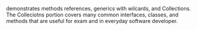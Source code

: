 demonstrates methods references, generics with wilcards, and Collections.
The Colleciotns portion covers many common interfaces, classes, and methods that are useful for exam and 
in everyday software developer.